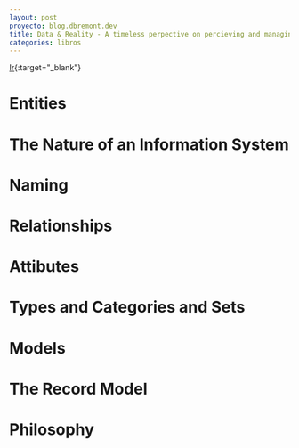```yaml
---
layout: post
proyecto: blog.dbremont.dev
title: Data & Reality - A timeless perpective on percieving and managing information in our imprecise world
categories: libros
---
```


[Ir](https://jakevdp.github.io/PythonDataScienceHandbook/){:target="_blank"}

<!--more-->

# Entities
# The Nature of an Information System
# Naming
# Relationships
# Attibutes
# Types and Categories and Sets
# Models
# The Record Model
# Philosophy